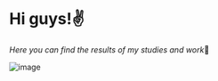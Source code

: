 # Hi guys!✌

_Here you can find the results of my studies and work_🧠

![image](https://user-images.githubusercontent.com/93606758/154111382-407e22ac-acb5-49b9-a520-e6defd0d6d00.png)
